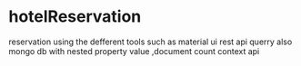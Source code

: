 # hotelReservation
reservation
using the defferent tools such as material ui rest api querry also mongo db with nested property value ,document count context api
